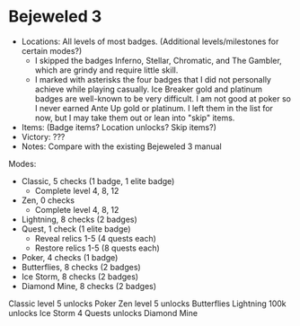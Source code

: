 # Bejeweled 3

- Locations: All levels of most badges. (Additional levels/milestones for certain modes?)
    - I skipped the badges Inferno, Stellar, Chromatic, and The Gambler, which are grindy and require little skill.
    - I marked with asterisks the four badges that I did not personally achieve while playing casually. Ice Breaker gold and platinum badges are well-known to be very difficult. I am not good at poker so I never earned Ante Up gold or platinum. I left them in the list for now, but I may take them out or lean into "skip" items.
- Items: (Badge items? Location unlocks? Skip items?)
- Victory: ???
- Notes: Compare with the existing Bejeweled 3 manual

Modes:
- Classic, 5 checks (1 badge, 1 elite badge)
    - Complete level 4, 8, 12
- Zen, 0 checks
    - Complete level 4, 8, 12
- Lightning, 8 checks (2 badges)
- Quest, 1 check (1 elite badge)
    - Reveal relics 1-5 (4 quests each)
    - Restore relics 1-5 (8 quests each)
- Poker, 4 checks (1 badge)
- Butterflies, 8 checks (2 badges)
- Ice Storm, 8 checks (2 badges)
- Diamond Mine, 8 checks (2 badges)

Classic level 5 unlocks Poker
Zen level 5 unlocks Butterflies
Lightning 100k unlocks Ice Storm
4 Quests unlocks Diamond Mine
